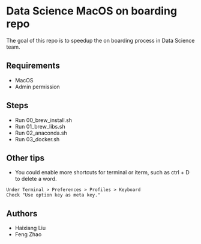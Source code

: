 # Data Science MacOS on boarding repo

The goal of this repo is to speedup the on boarding process in Data Science team.

## Requirements
* MacOS
* Admin permission

## Steps 
* Run 00_brew_install.sh
* Run 01_brew_libs.sh
* Run 02_anaconda.sh
* Run 03_docker.sh

## Other tips
* You could enable more shortcuts for terminal or iterm, such as ctrl + D to delete a word.
```
Under Terminal > Preferences > Profiles > Keyboard 
Check "Use option key as meta key."
```

## Authors
* Haixiang Liu
* Feng Zhao
